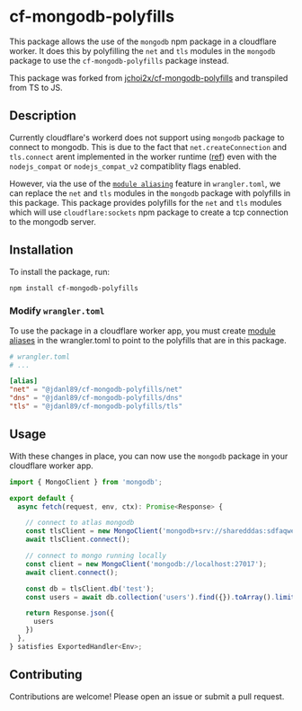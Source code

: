 # cf-mongodb-polyfills
This package allows the use of the `mongodb` npm package in a cloudflare worker. It does this by polyfilling the `net` and `tls` modules in the `mongodb` package to use the `cf-mongodb-polyfills` package instead.

This package was forked from [jchoi2x/cf-mongodb-polyfills](https://github.com/jchoi2x/cf-mongodb-polyfills) and transpiled from TS to JS.

## Description

Currently cloudflare's workerd does not support using `mongodb` package to connect to mongodb. This is due to the fact that `net.createConnection` and `tls.connect` arent
implemented in the worker runtime ([ref](https://developers.cloudflare.com/workers/runtime-apis/nodejs/#nodejs-api-polyfills)) even with the `nodejs_compat` or `nodejs_compat_v2` compatiblity flags enabled.

However, via the use of the [`module aliasing`](https://developers.cloudflare.com/workers/wrangler/configuration/#module-aliasing) feature in `wrangler.toml`, we can replace the `net` and `tls` modules in the `mongodb` package with polyfills in this package. This package provides polyfills for the `net` and `tls` modules which will use `cloudflare:sockets` npm package to create a tcp connection to the mongodb server.


## Installation

To install the package, run:

```sh
npm install cf-mongodb-polyfills
```

### Modify `wrangler.toml`

To use the package in a cloudflare worker app, you must create [module aliases](https://developers.cloudflare.com/workers/wrangler/configuration/#module-aliasing) in the wrangler.toml to point to the polyfills that are in this package.

```toml
# wrangler.toml
# ...

[alias]
"net" = "@jdanl89/cf-mongodb-polyfills/net"
"dns" = "@jdanl89/cf-mongodb-polyfills/dns"
"tls" = "@jdanl89/cf-mongodb-polyfills/tls"
```


## Usage

With these changes in place, you can now use the `mongodb` package in your cloudflare worker app.

```typescript
import { MongoClient } from 'mongodb';

export default {
  async fetch(request, env, ctx): Promise<Response> {

    // connect to atlas mongodb
    const tlsClient = new MongoClient('mongodb+srv://sharedddas:sdfaqwevccfjkjde9ei@dvi.kevpg.mongodb.net/?retryWrites=true&w=majority&appName=dev');
    await tlsClient.connect();

    // connect to mongo running locally
    const client = new MongoClient('mongodb://localhost:27017');
    await client.connect();

    const db = tlsClient.db('test');
    const users = await db.collection('users').find({}).toArray().limit(10);

    return Response.json({
      users
    })
  },
} satisfies ExportedHandler<Env>;
```

## Contributing

Contributions are welcome! Please open an issue or submit a pull request.
